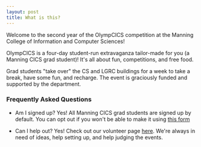 ```yaml
---
layout: post
title: What is this?
---
```


Welcome to the second year of the OlympCICS competition at the Manning College of Information and Computer Sciences!

OlympCICS is a four-day student-run extravaganza tailor-made for you (a Manning CICS grad student)! It's all about fun, competitions, and free food. 

Grad students "take over" the CS and LGRC buildings for a week to take a break, have some fun, and recharge.  The event is graciously funded and supported by the department.

<!-- OlympCICS is fully student-run and friendly competition over winter break for Manning CICS grad students (MS, MS/PhD, PhD).   -->

<!-- It's graciously funded by our department so supplies and  -->

### Frequently Asked Questions

- Am I signed up?  Yes!  All Manning CICS grad students are signed up by default.  You can opt out if you won't be able to make it using [this form](google.com)

- Can I help out?  Yes!  Check out our volunteer page [here](/volunteer).  We're always in need of ideas, help setting up, and help judging the events.
